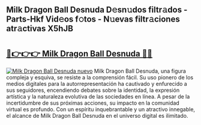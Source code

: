 ## Milk Dragon Ball Desnuda D𝚎sn𝚞dos filtr𝚊dos - Parts-Hkf Vid𝚎os f𝚘tos - N𝚞evas filtr𝚊ciones atr𝚊ctivas X5hJB

# <h2><a href="http://mb0abg.tromn.icu/?c=Milk+Dragon+Ball+Desnuda">🔗👉👉👉 Milk Dragon Ball Desnuda 🔗🔗</a></h2>

[![Milk Dragon Ball Desnuda nuevo](https://i.imgur.com/pEAQMta.gif)](http://mb0abg.tromn.icu/?c=Milk+Dragon+Ball+Desnuda)
Milk Dragon Ball Desnuda, una figura compleja y esquiva, se resiste a la comprensión fácil. Su uso pionero de los medios digitales para la autorrepresentación ha cautivado y enfurecido a sus seguidores, encendiendo debates sobre la identidad, la expresión artística y la naturaleza evolutiva de las sociedades en línea. A pesar de la incertidumbre de sus próximas acciones, su impacto en la comunidad virtual es profundo. Con un espíritu inquebrantable y un atractivo innegable, el alcance de Milk Dragon Ball Desnuda en el universo digital es ilimitado.
